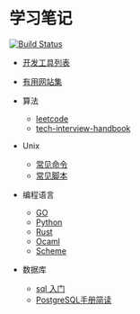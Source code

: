# 学习笔记

[![Build Status](https://travis-ci.org/Chyroc/notes.svg?branch=master)](https://travis-ci.org/Chyroc/notes)

- [开发工具列表](./Dev-Tools-Checklist.md)
- [有用网站集](./awesome-website.md)

- 算法

  - [leetcode](./Algorithms/leetcode/directory.md)
  - [tech-interview-handbook](./Algorithms/tech-interview-handbook/README.md)

- Unix

  - [常见命令](./Unix/command/directory.md)
  - [常见脚本](./Unix/bash/directory.md)

- 编程语言

  - [GO](./Language/GO)
  - [Python](./Language/Python)
  - [Rust](./Language/Rust)
  - [Ocaml](./Language/Ocaml)
  - [Scheme](./Language/Scheme)

- 数据库

  - [sql 入门](./Database/w3schools_sql_tutorial.md)
  - [PostgreSQL手册简读](./Database/PostgreSQL-10-Manuals/directory.md)
